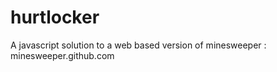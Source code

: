hurtlocker
==========

A javascript solution to a web based version of minesweeper : minesweeper.github.com
